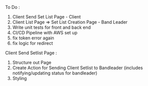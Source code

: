 To Do :
1) Client Send Set List Page - Client 
2) Client List Page => Set List Creation Page - Band Leader
3) Write unit tests for front and back end
4) CI/CD Pipeline with AWS set up
5) fix token error again
6) fix logic for redirect

Client Send Setlist Page :
1) Structure out Page
2) Create Action for Sending Client Setlist to Bandleader (includes notifying/updating status for bandleader)
3) Styling